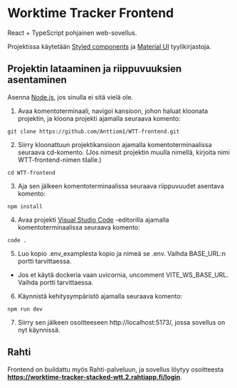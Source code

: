 # Worktime Tracker Frontend
React + TypeScript pohjainen web-sovellus.

Projektissa käytetään [Styled components](https://styled-components.com/docs) ja [Material UI](https://mui.com/material-ui/getting-started/) tyylikirjastoja.

## Projektin lataaminen ja riippuvuuksien asentaminen
Asenna [Node.js](https://nodejs.org/en), jos sinulla ei sitä vielä ole.

1. Avaa komentoterminaali, navigoi kansioon, johon haluat kloonata projektin, ja kloona projekti ajamalla seuraava komento:
```
git clone https://github.com/Anttiom1/WTT-frontend.git
```
2. Siirry kloonattuun projektikansioon ajamalla komentoterminaalissa seuraava cd-komento. (Jos nimesit projektin muulla nimellä, kirjoita nimi WTT-frontend-nimen tilalle.)
```
cd WTT-frontend
```
3. Aja sen jälkeen komentoterminaalissa seuraava riippuvuudet asentava komento:
```
npm install
```
4. Avaa projekti [Visual Studio Code](https://code.visualstudio.com/) -editorilla ajamalla komentoterminaalissa seuraava komento:
```
code .
```
5. Luo kopio .env_examplesta kopio ja nimeä se .env. Vaihda BASE_URL:n portti tarvittaessa.
- Jos et käytä dockeria vaan uvicornia, uncomment VITE_WS_BASE_URL. Vaihda portti tarvittaessa.

6. Käynnistä kehitysympäristö ajamalla seuraava komento:
```
npm run dev
```
7. Siirry sen jälkeen osoitteeseen http://localhost:5173/, jossa sovellus on nyt käynnissä.

## Rahti

Frontend on buildattu myös Rahti-palveluun, ja sovellus löytyy osoitteesta **https://worktime-tracker-stacked-wtt.2.rahtiapp.fi/login**.